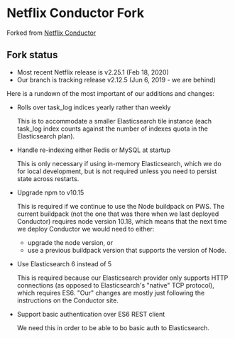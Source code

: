 # Netflix Conductor Fork

Forked from [Netflix Conductor](https://github.com/Netflix/conductor)

## Fork status

- Most recent Netflix release is v2.25.1 (Feb 18, 2020)
- Our branch is tracking release v2.12.5 (Jun 6, 2019 - we are behind)

Here is a rundown of the most important of our additions and changes:
- Rolls over task_log indices yearly rather than weekly 

  This is to accommodate a smaller Elasticsearch tile instance
  (each task_log index counts against the number of indexes
  quota in the Elasticsearch plan).
  
- Handle re-indexing either Redis or MySQL at startup

  This is only necessary if using in-memory Elasticsearch, which we do
  for local development, but is not required unless you need to persist
  state across restarts.
  
- Upgrade npm to v10.15

  This is required if we continue to use the Node buildpack on PWS.
  The current buildpack (not the one that was there when we last deployed
  Conductor) requires node version 10.18, which means that
  the next time we deploy Conductor we would need to either:
  - upgrade the node version, or
  - use a previous buildpack version that supports the version of Node.
  
- Use Elasticsearch 6 instead of 5

  This is required because our Elasticsearch provider only supports HTTP
  connections (as opposed to Elasticsearch's "native" TCP protocol),
  which requires ES6.
  "Our" changes are mostly just following the instructions
  on the Conductor site.
  
- Support basic authentication over ES6 REST client

  We need this in order to be able to bo basic auth to Elasticsearch.
